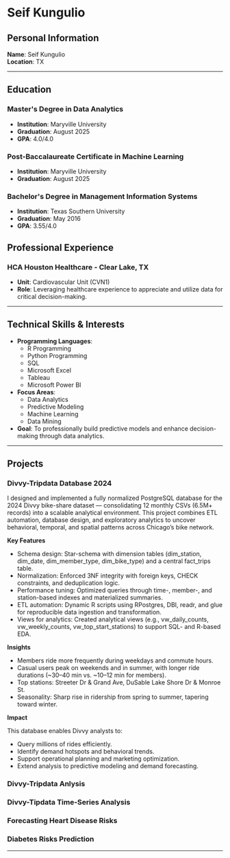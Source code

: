 # Seif Kungulio

## Personal Information
**Name**: Seif Kungulio  
**Location**: TX

---

## Education
### Master's Degree in Data Analytics
- **Institution**: Maryville University  
- **Graduation**: August 2025
- **GPA**: 4.0/4.0
 
### Post-Baccalaureate Certificate in Machine Learning
- **Institution**: Maryville University  
- **Graduation**: August 2025
 
### Bachelor's Degree in Management Information Systems
- **Institution**: Texas Southern University
- **Graduation**: May 2016
- **GPA**: 3.55/4.0

## Professional Experience
### HCA Houston Healthcare - Clear Lake, TX
- **Unit**: Cardiovascular Unit (CVN1)  
- **Role**: Leveraging healthcare experience to appreciate and utilize data for critical decision-making.

---

## Technical Skills & Interests
- **Programming Languages**:
  - R Programming
  - Python Programming
  - SQL
  - Microsoft Excel
  - Tableau
  - Microsoft Power BI
- **Focus Areas**:  
  - Data Analytics
  - Predictive Modeling
  - Machine Learning
  - Data Mining
- **Goal**: To professionally build predictive models and enhance decision-making through data analytics.

---

## Projects
### Divvy-Tripdata Database 2024

  I designed and implemented a fully normalized PostgreSQL database for the 2024 Divvy bike-share dataset — consolidating 12 monthly CSVs (6.5M+ records) into a scalable analytical environment.
This project combines ETL automation, database design, and exploratory analytics to uncover behavioral, temporal, and spatial patterns across Chicago’s bike network.

**Key Features**
* Schema design: Star-schema with dimension tables (dim_station, dim_date, dim_member_type, dim_bike_type) and a central fact_trips table.
* Normalization: Enforced 3NF integrity with foreign keys, CHECK constraints, and deduplication logic.
* Performance tuning: Optimized queries through time-, member-, and station-based indexes and materialized summaries.
* ETL automation: Dynamic R scripts using RPostgres, DBI, readr, and glue for reproducible data ingestion and transformation.
* Views for analytics: Created analytical views (e.g., vw_daily_counts, vw_weekly_counts, vw_top_start_stations) to support SQL- and R-based EDA.

**Insights**
* Members ride more frequently during weekdays and commute hours.
* Casual users peak on weekends and in summer, with longer ride durations (~30–40 min vs. ~10–12 min for members).
* Top stations: Streeter Dr & Grand Ave, DuSable Lake Shore Dr & Monroe St.
* Seasonality: Sharp rise in ridership from spring to summer, tapering toward winter.

**Impact**

This database enables Divvy analysts to:
* Query millions of rides efficiently.
* Identify demand hotspots and behavioral trends.
* Support operational planning and marketing optimization.
* Extend analysis to predictive modeling and demand forecasting.

### Divvy-Tripdata Anlysis
### Divvy-Tipdata Time-Series Analysis
### Forecasting Heart Disease Risks
### Diabetes Risks Prediction
  
---

<!---
shkungulio/shkungulio is a ✨ special ✨ repository because its `README.md` (this file) appears on your GitHub profile.
You can click the Preview link to take a look at your changes.
--->
